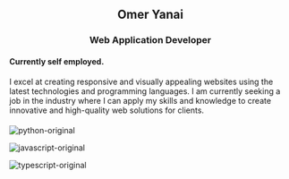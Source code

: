 ## <p align="center"><b>Omer Yanai</b></p>
### <p align="center"><b>Web Application Developer</b></p>
#### Currently self employed.
I excel at creating responsive and visually appealing websites using the latest technologies and programming languages. I am currently seeking a job in the industry where I can apply my skills and knowledge to create innovative and high-quality web solutions for clients.

####
![python-original](https://user-images.githubusercontent.com/110463400/226392351-76e3695b-8034-4c96-97f5-5644a0819f42.svg)

![javascript-original](https://user-images.githubusercontent.com/110463400/226392523-ae2bfecc-465f-4689-be6e-d75b308919f6.svg)

![typescript-original](https://user-images.githubusercontent.com/110463400/226392547-53622af3-a1e1-417c-a78b-795a5771a3a1.svg)


